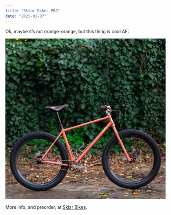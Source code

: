 ```yaml
---
title: "Sklar Bikes PBJ"
date: "2025-01-07"
---
```

Ok, maybe it’s not orange-orange, but this thing is cool AF:

![Sklar Bikes PBJ](/assets/posts/2025-01-07-sklar-bikes-pbj/6246c986-4791-4e72-8167-6e1cf13cdfe4)

More info, and preorder, at [Sklar Bikes](https://sklarbikes.com/collections/bikes/products/pbj).
